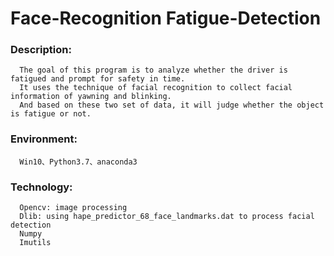 # Face-Recognition  Fatigue-Detection
### Description:
      The goal of this program is to analyze whether the driver is fatigued and prompt for safety in time. 
      It uses the technique of facial recognition to collect facial information of yawning and blinking.
      And based on these two set of data, it will judge whether the object is fatigue or not.
### Environment:
      Win10、Python3.7、anaconda3
### Technology:
      Opencv: image processing
      Dlib: using hape_predictor_68_face_landmarks.dat to process facial detection
      Numpy
      Imutils
